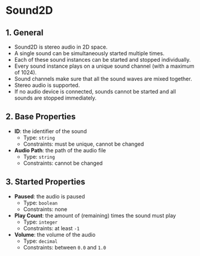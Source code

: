 # Sound2D

## 1. General

- Sound2D is stereo audio in 2D space.
- A single sound can be simultaneously started multiple times.
- Each of these sound instances can be started and stopped individually.
- Every sound instance plays on a unique sound channel (with a maximum of 1024).
- Sound channels make sure that all the sound waves are mixed together.
- Stereo audio is supported.
- If no audio device is connected, sounds cannot be started and all sounds are stopped immediately.

## 2. Base Properties

- **ID**: the identifier of the sound
  - Type: `string`
  - Constraints: must be unique, cannot be changed
- **Audio Path**: the path of the audio file
  - Type: `string`
  - Constraints: cannot be changed

## 3. Started Properties

- **Paused**: the audio is paused
  - Type: `boolean`
  - Constraints: none
- **Play Count**: the amount of (remaining) times the sound must play
  - Type: `integer`
  - Constraints: at least `-1`
- **Volume**: the volume of the audio
  - Type: `decimal`
  - Constraints: between `0.0` and `1.0`
